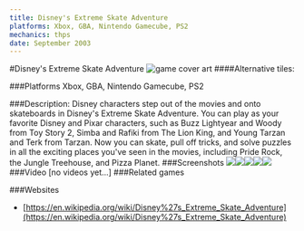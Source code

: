 ```yaml
---
title: Disney's Extreme Skate Adventure
platforms: Xbox, GBA, Nintendo Gamecube, PS2
mechanics: thps
date: September 2003
---
```

#Disney's Extreme Skate Adventure
![game cover art](//images.igdb.com/igdb/image/upload/t_cover_big/c3idp1u4mfbgqsxzsxzo.jpg "Logo Title Text 1")
####Alternative tiles:

###Platforms
Xbox, GBA, Nintendo Gamecube, PS2

###Description:
Disney characters step out of the movies and onto skateboards in Disney's Extreme Skate Adventure. You can play as your favorite Disney and Pixar characters, such as Buzz Lightyear and Woody from Toy Story 2, Simba and Rafiki from The Lion King, and Young Tarzan and Terk from Tarzan. Now you can skate, pull off tricks, and solve puzzles in all the exciting places you've seen in the movies, including Pride Rock, the Jungle Treehouse, and Pizza Planet.
###Screenshots
<a target="_blank" href="//images.igdb.com/igdb/image/upload/t_cover_big/mjtmazhd7xpzkhrodop8.jpg"><img src="//images.igdb.com/igdb/image/upload/t_thumb/mjtmazhd7xpzkhrodop8.jpg"/></a><a target="_blank" href="//images.igdb.com/igdb/image/upload/t_cover_big/txivzdikpq7fbekjmnmh.jpg"><img src="//images.igdb.com/igdb/image/upload/t_thumb/txivzdikpq7fbekjmnmh.jpg"/></a><a target="_blank" href="//images.igdb.com/igdb/image/upload/t_cover_big/xx7labihyvyjr6jvsvx7.jpg"><img src="//images.igdb.com/igdb/image/upload/t_thumb/xx7labihyvyjr6jvsvx7.jpg"/></a><a target="_blank" href="//images.igdb.com/igdb/image/upload/t_cover_big/cefojnieq4iwpmrxopve.jpg"><img src="//images.igdb.com/igdb/image/upload/t_thumb/cefojnieq4iwpmrxopve.jpg"/></a><a target="_blank" href="//images.igdb.com/igdb/image/upload/t_cover_big/kwui8g0qfpnyryaxgoi4.jpg"><img src="//images.igdb.com/igdb/image/upload/t_thumb/kwui8g0qfpnyryaxgoi4.jpg"/></a>
###Video
[no videos yet...]
###Related games

###Websites
* [https://en.wikipedia.org/wiki/Disney%27s_Extreme_Skate_Adventure](https://en.wikipedia.org/wiki/Disney%27s_Extreme_Skate_Adventure)
